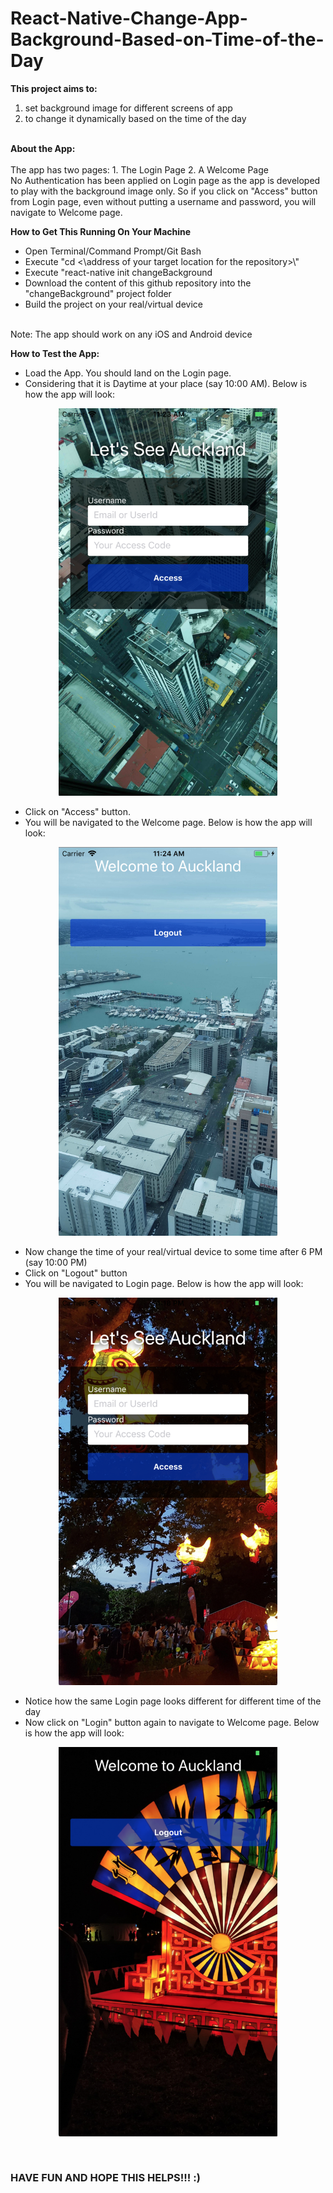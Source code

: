 # React-Native-Change-App-Background-Based-on-Time-of-the-Day
<b>This project aims to:</b>
1. set background image for different screens of app
2. to change it dynamically based on the time of the day
<br />
<b>About the App:</b><br /><br />
The app has two pages:
1. The Login Page
2. A Welcome Page<br />
No Authentication has been applied on Login page as the app is developed to play with the background image only.
So if you click on "Access" button from Login page, even without putting a username and password, you will navigate to Welcome page.<br />

<b>How to Get This Running On Your Machine</b>
<ul>
  <li>Open Terminal/Command Prompt/Git Bash</li>
  <li>Execute "cd <\address of your target location for the repository>\"</li>
  <li>Execute "react-native init changeBackground</li>
  <li>Download the content of this github repository into the "changeBackground" project folder</li>
  <li>Build the project on your real/virtual device</li>
</ul>
<br />Note: The app should work on any iOS and Android device<br />

<b>How to Test the App:</b>
<ul>
  <li>Load the App. You should land on the Login page.</li>
  <li>Considering that it is Daytime at your place (say 10:00 AM). Below is how the app will look:</li>
</ul>
<p align="center">
  <img src="https://github.com/abir4u/React-Native-Change-App-Background-Based-on-Time-of-the-Day/blob/master/Page%20Design/LoginDay.png" width="350"/>
</p>
<ul>
  <li>Click on "Access" button.</li>
  <li>You will be navigated to the Welcome page. Below is how the app will look:</li>
</ul>
<p align="center">
  <img src="https://github.com/abir4u/React-Native-Change-App-Background-Based-on-Time-of-the-Day/blob/master/Page%20Design/SecuredDay.png" width="350"/>
</p>
<ul>
  <li>Now change the time of your real/virtual device to some time after 6 PM (say 10:00 PM)</li>
  <li>Click on "Logout" button</li>
  <li>You will be navigated to Login page. Below is how the app will look:</li>
</ul>
<p align="center">
  <img src="https://github.com/abir4u/React-Native-Change-App-Background-Based-on-Time-of-the-Day/blob/master/Page%20Design/LoginNight.png" width="350"/>
</p>
<ul>
  <li>Notice how the same Login page looks different for different time of the day</li>
  <li>Now click on "Login" button again to navigate to Welcome page. Below is how the app will look:</li>
</ul>
<p align="center">
  <img src="https://github.com/abir4u/React-Native-Change-App-Background-Based-on-Time-of-the-Day/blob/master/Page%20Design/SecuredNight.png" width="350"/>
</p>
<br />
<h3>HAVE FUN AND HOPE THIS HELPS!!! :)</h3>
